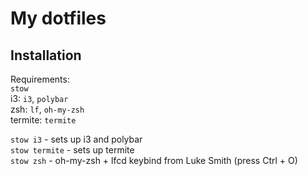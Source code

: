 # My dotfiles
## Installation
Requirements:  
`stow`  
i3: `i3`, `polybar`  
zsh: `lf`, `oh-my-zsh`  
termite: `termite`  

`stow i3` - sets up i3 and polybar  
`stow termite` - sets up termite  
`stow zsh` - oh-my-zsh + lfcd keybind from Luke Smith (press Ctrl + O)  
